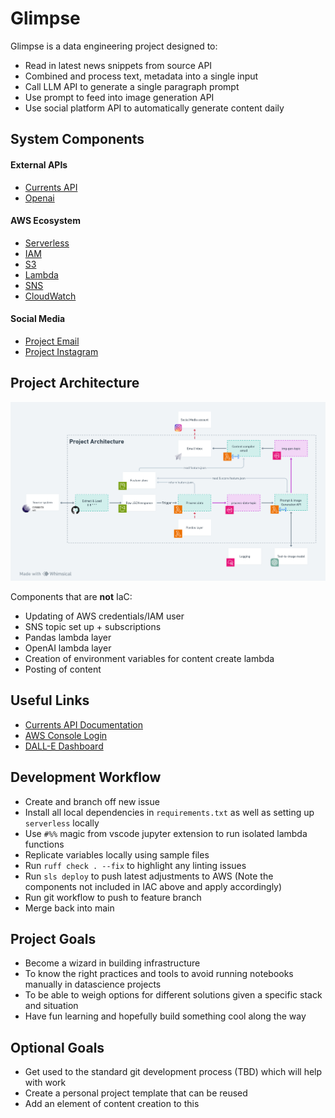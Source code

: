 # Glimpse

Glimpse is a data engineering project designed to:
- Read in latest news snippets from source API
- Combined and process text, metadata into a single input
- Call LLM API to generate a single paragraph prompt
- Use prompt to feed into image generation API
- Use social platform API to automatically generate content daily  

## System Components

#### External APIs
- [Currents API](https://currentsapi.services/en)
- [Openai](https://openai.com/blog/openai-api)

#### AWS Ecosystem
- [Serverless](https://app.serverless.com/)
- [IAM](https://us-east-1.console.aws.amazon.com/iam/home?region=ap-southeast-2#)
- [S3](https://s3.console.aws.amazon.com/s3/buckets?region=ap-southeast-2&region=ap-southeast-2)
- [Lambda](https://ap-southeast-2.console.aws.amazon.com/lambda/home?region=ap-southeast-2)
- [SNS](https://ap-southeast-2.console.aws.amazon.com/sns/v3/home?region=ap-southeast-2#/)
- [CloudWatch](https://ap-southeast-2.console.aws.amazon.com/cloudwatch/home?region=ap-southeast-2#home:)

#### Social Media
- [Project Email](mailto:glimpse.feed@gmail.com)
- [Project Instagram](https://www.instagram.com/glimpse.feed/)

## Project Architecture

![Project Architecture](/docs/glimpse-architecture-diagram-v3.png)


Components that are **not** IaC:
- Updating of AWS credentials/IAM user
- SNS topic set up + subscriptions
- Pandas lambda layer
- OpenAI lambda layer
- Creation of environment variables for content create lambda
- Posting of content

## Useful Links
- [Currents API Documentation](https://currentsapi.services/en/docs/)
- [AWS Console Login](https://ap-southeast-2.console.aws.amazon.com/console/home?region=ap-southeast-2#)
- [DALL-E Dashboard](https://labs.openai.com/collections)


## Development Workflow
- Create and branch off new issue
- Install all local dependencies in `requirements.txt` as well as setting up `serverless` locally
- Use `#%%` magic from vscode jupyter extension to run isolated lambda functions
- Replicate variables locally using sample files
- Run `ruff check . --fix` to highlight any linting issues
- Run `sls deploy` to push latest adjustments to AWS (Note the components not included in IAC above and apply accordingly)
- Run git workflow to push to feature branch
- Merge back into main

## Project Goals

- Become a wizard in building infrastructure
- To know the right practices and tools to avoid running notebooks manually in datascience projects
- To be able to weigh options for different solutions given a specific stack and situation
- Have fun learning and hopefully build something cool along the way

## Optional Goals

- Get used to the standard git development process (TBD) which will help with work
- Create a personal project template that can be reused
- Add an element of content creation to this

